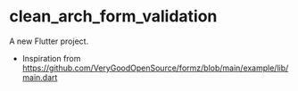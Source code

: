 # clean_arch_form_validation

A new Flutter project.

* Inspiration from https://github.com/VeryGoodOpenSource/formz/blob/main/example/lib/main.dart